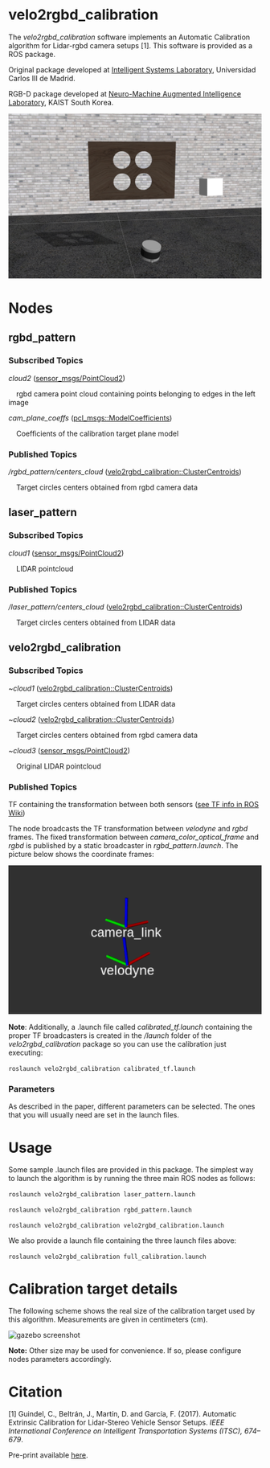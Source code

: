 # velo2rgbd_calibration

The *velo2rgbd_calibration* software implements an Automatic Calibration algorithm for Lidar-rgbd camera setups \[1\]. This software is provided as a ROS package.

Original package developed at [Intelligent Systems Laboratory](http://www.uc3m.es/islab), Universidad Carlos III de Madrid.

RGB-D package developed at [Neuro-Machine Augmented Intelligence Laboratory](http://nmail.kaist.ac.kr), KAIST South Korea.


![gazebo screenshot](screenshots/velo2rgbd_calibration_setup.png)

# Nodes #
## rgbd_pattern ##
### Subscribed Topics ###
*cloud2* ([sensor_msgs/PointCloud2](http://docs.ros.org/api/sensor_msgs/html/msg/PointCloud2.html))

&nbsp;&nbsp;&nbsp;&nbsp;rgbd camera point cloud containing points belonging to edges in the left image

*cam_plane_coeffs* ([pcl_msgs::ModelCoefficients](http://docs.ros.org/api/pcl_msgs/html/msg/ModelCoefficients.html))

&nbsp;&nbsp;&nbsp;&nbsp;Coefficients of the calibration target plane model
### Published Topics ###
*/rgbd_pattern/centers_cloud* ([velo2rgbd_calibration::ClusterCentroids](http://docs.ros.org/kinetic/api/velo2rgbd_calibration/html/msg/ClusterCentroids.html))

&nbsp;&nbsp;&nbsp;&nbsp;Target circles centers obtained from rgbd camera data

<!-- ### Parameters ### -->
## laser_pattern ##
### Subscribed Topics ###
*cloud1* ([sensor_msgs/PointCloud2](http://docs.ros.org/api/sensor_msgs/html/msg/PointCloud2.html))

&nbsp;&nbsp;&nbsp;&nbsp;LIDAR pointcloud
### Published Topics ###
*/laser_pattern/centers_cloud* ([velo2rgbd_calibration::ClusterCentroids](http://docs.ros.org/kinetic/api/velo2rgbd_calibration/html/msg/ClusterCentroids.html))

&nbsp;&nbsp;&nbsp;&nbsp;Target circles centers obtained from LIDAR data
<!-- ### Parameters ### -->
## velo2rgbd_calibration ##
### Subscribed Topics ###
*~cloud1* ([velo2rgbd_calibration::ClusterCentroids](http://docs.ros.org/kinetic/api/velo2rgbd_calibration/html/msg/ClusterCentroids.html))

&nbsp;&nbsp;&nbsp;&nbsp;Target circles centers obtained from LIDAR data

*~cloud2* ([velo2rgbd_calibration::ClusterCentroids](http://docs.ros.org/kinetic/api/velo2rgbd_calibration/html/msg/ClusterCentroids.html))

&nbsp;&nbsp;&nbsp;&nbsp;Target circles centers obtained from rgbd camera data

*~cloud3* ([sensor_msgs/PointCloud2](http://docs.ros.org/api/sensor_msgs/html/msg/PointCloud2.html))

&nbsp;&nbsp;&nbsp;&nbsp;Original LIDAR pointcloud
### Published Topics ###
TF containing the transformation between both sensors ([see TF info in ROS Wiki](http://wiki.ros.org/tf))

The node broadcasts the TF transformation between *velodyne* and *rgbd* frames.
The fixed transformation between *camera_color_optical_frame* and *rgbd* is published by a static broadcaster in *rgbd_pattern.launch*.
The picture below shows the coordinate frames:

![gazebo screenshot](screenshots/frames.png)

**Note**: Additionally, a .launch file called *calibrated_tf.launch* containing the proper TF broadcasters is created in the */launch* folder of the *velo2rgbd_calibration* package so
you can use the calibration just executing:

```roslaunch velo2rgbd_calibration calibrated_tf.launch```

### Parameters ###
As described in the paper, different parameters can be selected. The ones that you will usually need are set in the launch files.

# Usage #
Some sample .launch files are provided in this package. The simplest way to launch the algorithm is by running the three main ROS nodes as follows:

```roslaunch velo2rgbd_calibration laser_pattern.launch```

```roslaunch velo2rgbd_calibration rgbd_pattern.launch```

```roslaunch velo2rgbd_calibration velo2rgbd_calibration.launch```

We also provide a launch file containing the three launch files above:

```roslaunch velo2rgbd_calibration full_calibration.launch```

# Calibration target details #
The following scheme shows the real size of the calibration target used by this algorithm. Measurements are given in centimeters (cm).

![gazebo screenshot](screenshots/calibration_target_scheme.png)

**Note:** Other size may be used for convenience. If so, please configure nodes parameters accordingly.

# Citation #
\[1\] Guindel, C., Beltrán, J., Martín, D. and García, F. (2017). Automatic Extrinsic Calibration for Lidar-Stereo Vehicle Sensor Setups. *IEEE International Conference on Intelligent Transportation Systems (ITSC), 674–679*.

Pre-print available [here](https://arxiv.org/abs/1705.04085).
